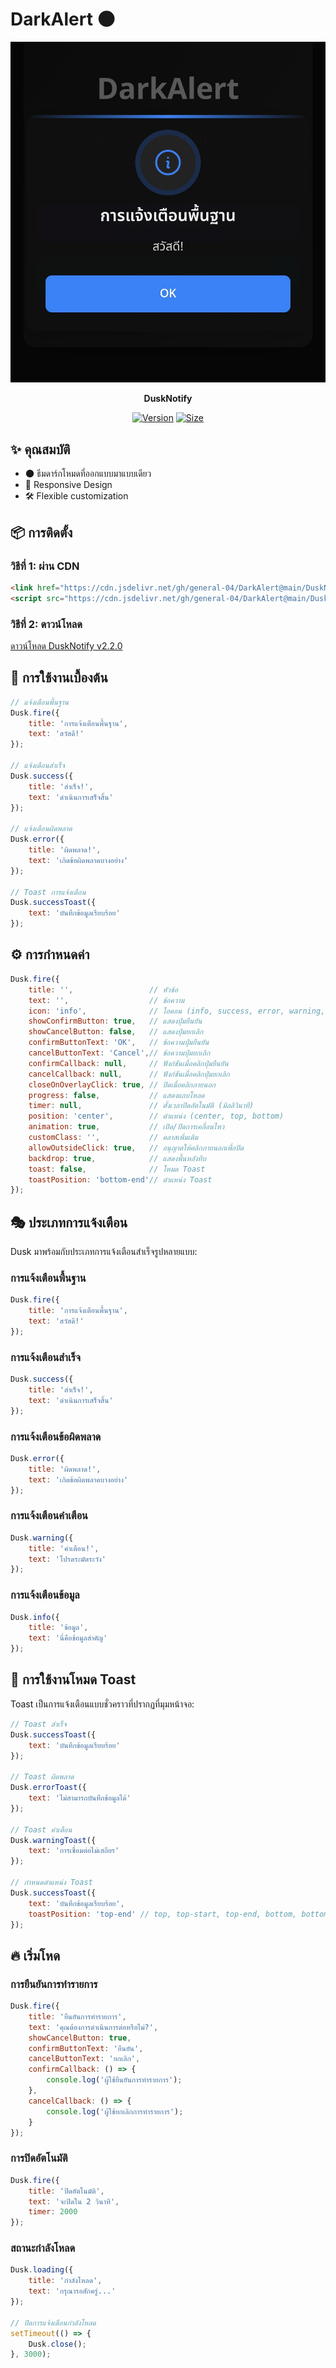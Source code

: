 # DarkAlert 🌑

<div align="center">
  
![DarkAlert Banner](https://raw.githubusercontent.com/general-04/DarkAlert/refs/heads/main/LogoDarkAlertv2.jpg)

**DuskNotify**

[![Version](https://img.shields.io/badge/version-2.0.0-8B5CF6.svg)](https://github.com/general-04/DuskNotify)
[![Size](https://img.shields.io/badge/size-60kb-4F46E5.svg)]()

</div>

## ✨ คุณสมบัติ

- 🌑 ธีมดาร์กโหมดที่ออกแบบมาแบบเดียว
- 📱 Responsive Design
- 🛠️ Flexible customization  

## 📦 การติดตั้ง

### วิธีที่ 1: ผ่าน CDN

```html
<link href="https://cdn.jsdelivr.net/gh/general-04/DarkAlert@main/DuskNotify.min.css" rel="stylesheet">
<script src="https://cdn.jsdelivr.net/gh/general-04/DarkAlert@main/DuskNotify.min.js"></script>
```

### วิธีที่ 2: ดาวน์โหลด

[ดาวน์โหลด DuskNotify v2.2.0](https://github.com/general-04/DuskNotify/)

## 🚀 การใช้งานเบื้องต้น

```javascript
// แจ้งเตือนพื้นฐาน
Dusk.fire({
    title: 'การแจ้งเตือนพื้นฐาน',
    text: 'สวัสดี!'
});

// แจ้งเตือนสำเร็จ
Dusk.success({
    title: 'สำเร็จ!',
    text: 'ดำเนินการเสร็จสิ้น'
});

// แจ้งเตือนผิดพลาด
Dusk.error({
    title: 'ผิดพลาด!',
    text: 'เกิดข้อผิดพลาดบางอย่าง'
});

// Toast การแจ้งเตือน
Dusk.successToast({
    text: 'บันทึกข้อมูลเรียบร้อย'
});
```

## ⚙️ การกำหนดค่า

```javascript
Dusk.fire({
    title: '',                 // หัวข้อ
    text: '',                  // ข้อความ
    icon: 'info',              // ไอคอน (info, success, error, warning, loading)
    showConfirmButton: true,   // แสดงปุ่มยืนยัน
    showCancelButton: false,   // แสดงปุ่มยกเลิก
    confirmButtonText: 'OK',   // ข้อความปุ่มยืนยัน
    cancelButtonText: 'Cancel',// ข้อความปุ่มยกเลิก
    confirmCallback: null,     // ฟังก์ชันเมื่อคลิกปุ่มยืนยัน
    cancelCallback: null,      // ฟังก์ชันเมื่อคลิกปุ่มยกเลิก
    closeOnOverlayClick: true, // ปิดเมื่อคลิกภายนอก
    progress: false,           // แสดงแถบโหลด
    timer: null,               // ตั้งเวลาปิดอัตโนมัติ (มิลลิวินาที)
    position: 'center',        // ตำแหน่ง (center, top, bottom)
    animation: true,           // เปิด/ปิดการเคลื่อนไหว
    customClass: '',           // คลาสเพิ่มเติม
    allowOutsideClick: true,   // อนุญาตให้คลิกภายนอกเพื่อปิด
    backdrop: true,            // แสดงพื้นหลังทึบ
    toast: false,              // โหมด Toast
    toastPosition: 'bottom-end'// ตำแหน่ง Toast
});
```

## 🎭 ประเภทการแจ้งเตือน

Dusk มาพร้อมกับประเภทการแจ้งเตือนสำเร็จรูปหลายแบบ:

### การแจ้งเตือนพื้นฐาน

```javascript
Dusk.fire({
    title: 'การแจ้งเตือนพื้นฐาน',
    text: 'สวัสดี!'
});
```

### การแจ้งเตือนสำเร็จ

```javascript
Dusk.success({
    title: 'สำเร็จ!',
    text: 'ดำเนินการเสร็จสิ้น'
});
```

### การแจ้งเตือนข้อผิดพลาด

```javascript
Dusk.error({
    title: 'ผิดพลาด!',
    text: 'เกิดข้อผิดพลาดบางอย่าง'
});
```

### การแจ้งเตือนคำเตือน

```javascript
Dusk.warning({
    title: 'คำเตือน!',
    text: 'โปรดระมัดระวัง'
});
```

### การแจ้งเตือนข้อมูล

```javascript
Dusk.info({
    title: 'ข้อมูล',
    text: 'นี่คือข้อมูลสำคัญ'
});
```

## 🍞 การใช้งานโหมด Toast

Toast เป็นการแจ้งเตือนแบบชั่วคราวที่ปรากฏที่มุมหน้าจอ:

```javascript
// Toast สำเร็จ
Dusk.successToast({
    text: 'บันทึกข้อมูลเรียบร้อย'
});

// Toast ผิดพลาด
Dusk.errorToast({
    text: 'ไม่สามารถบันทึกข้อมูลได้'
});

// Toast คำเตือน
Dusk.warningToast({
    text: 'การเชื่อมต่อไม่เสถียร'
});

// กำหนดตำแหน่ง Toast
Dusk.successToast({
    text: 'บันทึกข้อมูลเรียบร้อย',
    toastPosition: 'top-end' // top, top-start, top-end, bottom, bottom-start, bottom-end
});
```

## 🔥 เริ่มโหด

### การยืนยันการทำรายการ

```javascript
Dusk.fire({
    title: 'ยืนยันการทำรายการ',
    text: 'คุณต้องการดำเนินการต่อหรือไม่?',
    showCancelButton: true,
    confirmButtonText: 'ยืนยัน',
    cancelButtonText: 'ยกเลิก',
    confirmCallback: () => {
        console.log('ผู้ใช้ยืนยันการทำรายการ');
    },
    cancelCallback: () => {
        console.log('ผู้ใช้ยกเลิกการทำรายการ');
    }
});
```

### การปิดอัตโนมัติ

```javascript
Dusk.fire({
    title: 'ปิดอัตโนมัติ',
    text: 'จะปิดใน 2 วินาที',
    timer: 2000
});
```

### สถานะกำลังโหลด

```javascript
Dusk.loading({
    title: 'กำลังโหลด',
    text: 'กรุณารอสักครู่...'
});

// ปิดการแจ้งเตือนกำลังโหลด
setTimeout(() => {
    Dusk.close();
}, 3000);
```
